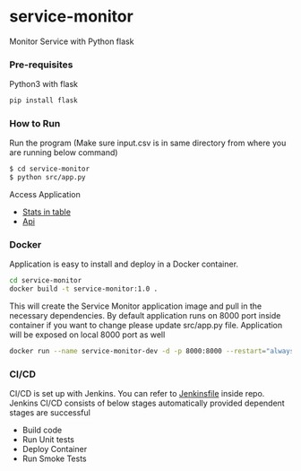 # service-monitor
Monitor Service with Python flask

### Pre-requisites

Python3 with flask
```sh
pip install flask
```

### How to Run

Run the program (Make sure input.csv is in same directory from where you are running below command)
```sh
$ cd service-monitor
$ python src/app.py
```
Access Application
  - [Stats in table](http://localhost:8000/stats)
  - [Api](http://localhost:8000/api)

### Docker
Application is easy to install and deploy in a Docker container.

```sh
cd service-monitor
docker build -t service-monitor:1.0 .
```
This will create the Service Monitor application image and pull in the necessary dependencies. 
By default application runs on 8000 port inside container if you want to change please update src/app.py file. Application will be exposed on local 8000 port as well

```sh
docker run --name service-monitor-dev -d -p 8000:8000 --restart="always" service-monitor:1.0
```

### CI/CD

CI/CD is set up with Jenkins. You can refer to [Jenkinsfile](Jenkinsfile) inside repo.
Jenkins CI/CD consists of below stages automatically provided dependent stages are successful
  - Build code
  - Run Unit tests
  - Deploy Container
  - Run Smoke Tests
